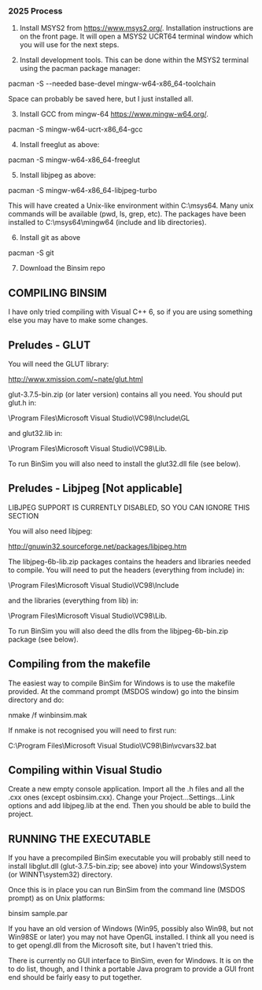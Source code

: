 ### 2025 Process

1. Install MSYS2 from https://www.msys2.org/. Installation instructions are on the front page. It will open a MSYS2 UCRT64 terminal window which you will use for the next steps.

2. Install development tools. This can be done within the MSYS2 terminal using the pacman package manager:

pacman -S --needed base-devel mingw-w64-x86_64-toolchain

Space can probably be saved here, but I just installed all.

3. Install GCC from mingw-64 https://www.mingw-w64.org/.
   
pacman -S mingw-w64-ucrt-x86_64-gcc

4. Install freeglut as above:

pacman -S mingw-w64-x86_64-freeglut

5. Install libjpeg as above:

pacman -S mingw-w64-x86_64-libjpeg-turbo

This will have created a Unix-like environment within C:\msys64. Many unix commands will be available (pwd, ls, grep, etc). The packages have been installed to C:\msys64\mingw64 (include and lib directories).

6. Install git as above

pacman -S git

7. Download the Binsim repo



COMPILING BINSIM
----------------

I have only tried compiling with Visual C++ 6, so if you are using
something else you may have to make some changes.

Preludes - GLUT
---------------

You will need the GLUT library:

http://www.xmission.com/~nate/glut.html

glut-3.7.5-bin.zip (or later version) contains all you need.  You
should put glut.h in:

\Program Files\Microsoft Visual Studio\VC98\Include\GL

and glut32.lib in: 

\Program Files\Microsoft Visual Studio\VC98\Lib.

To run BinSim you will also need to install the glut32.dll file (see below).

Preludes - Libjpeg [Not applicable]
-----------------------------------

LIBJPEG SUPPORT IS CURRENTLY DISABLED, SO YOU CAN IGNORE THIS SECTION

You will also need libjpeg:

http://gnuwin32.sourceforge.net/packages/libjpeg.htm  

The libjpeg-6b-lib.zip packages contains the headers and libraries
needed to compile.  You will need to put the headers (everything from
include) in:

\Program Files\Microsoft Visual Studio\VC98\Include

and the libraries (everything from lib) in: 

\Program Files\Microsoft Visual Studio\VC98\Lib.

To run BinSim you will also deed the dlls from the libjpeg-6b-bin.zip
package (see below).

Compiling from the makefile
---------------------------

The easiest way to compile BinSim for Windows is to use the makefile
provided.  At the command prompt (MSDOS window) go into the binsim
directory and do:

nmake /f winbinsim.mak

If nmake is not recognised you will need to first run: 

C:\Program Files\Microsoft Visual Studio\VC98\Bin\vcvars32.bat

Compiling within Visual Studio
------------------------------

Create a new empty console application.  Import all the .h files and
all the .cxx ones (except osbinsim.cxx).  Change your
Project...Settings...Link options and add libjpeg.lib at the end.
Then you should be able to build the project.

RUNNING THE EXECUTABLE
----------------------

If you have a precompiled BinSim executable you will probably still
need to install libglut.dll (glut-3.7.5-bin.zip; see above) into your
Windows\System (or WINNT\system32) directory.

Once this is in place you can run BinSim from the command line
(MSDOS prompt) as on Unix platforms:

binsim sample.par

If you have an old version of Windows (Win95, possibly also Win98, but
not Win98SE or later) you may not have OpenGL installed.  I think all
you need is to get opengl.dll from the Microsoft site, but I haven't
tried this.

There is currently no GUI interface to BinSim, even for Windows.  It
is on the to do list, though, and I think a portable Java program to
provide a GUI front end should be fairly easy to put together. 
